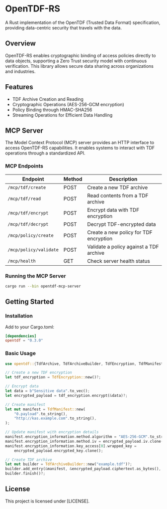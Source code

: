 # OpenTDF-RS

A Rust implementation of the OpenTDF (Trusted Data Format) specification, providing data-centric security that travels with the data.

## Overview

OpenTDF-RS enables cryptographic binding of access policies directly to data objects, supporting a Zero Trust security model with continuous verification. This library allows secure data sharing across organizations and industries.

## Features

- TDF Archive Creation and Reading
- Cryptographic Operations (AES-256-GCM encryption)
- Policy Binding through HMAC-SHA256
- Streaming Operations for Efficient Data Handling

## MCP Server

The Model Context Protocol (MCP) server provides an HTTP interface to access OpenTDF-RS capabilities. It enables systems to interact with TDF operations through a standardized API.

### MCP Endpoints

| Endpoint                   | Method | Description                                |
|----------------------------|--------|--------------------------------------------|
| `/mcp/tdf/create`          | POST   | Create a new TDF archive                   |
| `/mcp/tdf/read`            | POST   | Read contents from a TDF archive           |
| `/mcp/tdf/encrypt`         | POST   | Encrypt data with TDF encryption           |
| `/mcp/tdf/decrypt`         | POST   | Decrypt TDF-encrypted data                 |
| `/mcp/policy/create`       | POST   | Create a new policy for TDF encryption     |
| `/mcp/policy/validate`     | POST   | Validate a policy against a TDF archive    |
| `/mcp/health`              | GET    | Check server health status                 |

### Running the MCP Server

```bash
cargo run --bin opentdf-mcp-server
```

## Getting Started

### Installation

Add to your Cargo.toml:

```toml
[dependencies]
opentdf = "0.3.0"
```

### Basic Usage

```rust
use opentdf::{TdfArchive, TdfArchiveBuilder, TdfEncryption, TdfManifest};

// Create a new TDF encryption
let tdf_encryption = TdfEncryption::new()?;

// Encrypt data
let data = b"Sensitive data".to_vec();
let encrypted_payload = tdf_encryption.encrypt(&data)?;

// Create manifest
let mut manifest = TdfManifest::new(
    "0.payload".to_string(),
    "http://kas.example.com".to_string(),
);

// Update manifest with encryption details
manifest.encryption_information.method.algorithm = "AES-256-GCM".to_string();
manifest.encryption_information.method.iv = encrypted_payload.iv.clone();
manifest.encryption_information.key_access[0].wrapped_key = 
    encrypted_payload.encrypted_key.clone();

// Create TDF archive
let mut builder = TdfArchiveBuilder::new("example.tdf")?;
builder.add_entry(&manifest, &encrypted_payload.ciphertext.as_bytes(), 0)?;
builder.finish()?;
```

## License

This project is licensed under [LICENSE].